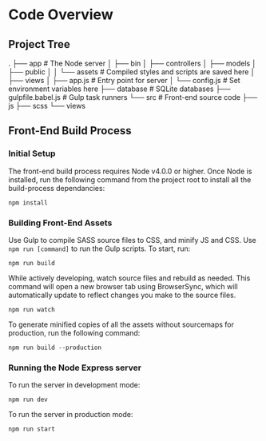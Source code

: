 # Code Overview

## Project Tree

  .
  ├── app               # The Node server
  │   ├── bin
  │   ├── controllers
  │   ├── models
  │   ├── public
  │   │   └── assets    # Compiled styles and scripts are saved here
  │   ├── views
  │   ├── app.js        # Entry point for server
  │   └── config.js     # Set environment variables here
  ├── database          # SQLite databases
  ├── gulpfile.babel.js # Gulp task runners
  └── src               # Front-end source code
      ├── js
      ├── scss
      └── views

## Front-End Build Process

### Initial Setup

The front-end build process requires Node v4.0.0 or higher. Once Node is installed, run the following command from the project root to install all the build-process dependancies:

    npm install

### Building Front-End Assets

Use Gulp to compile SASS source files to CSS, and minify JS and CSS. Use `npm run [command]` to run the Gulp scripts. To start, run:

    npm run build

While actively developing, watch source files and rebuild as needed. This command will open a new browser tab using BrowserSync, which will automatically update to reflect changes you make to the source files.

    npm run watch

To generate minified copies of all the assets without sourcemaps for production, run the following command:

    npm run build --production

### Running the Node Express server

To run the server in development mode:

    npm run dev

To run the server in production mode:

    npm run start
